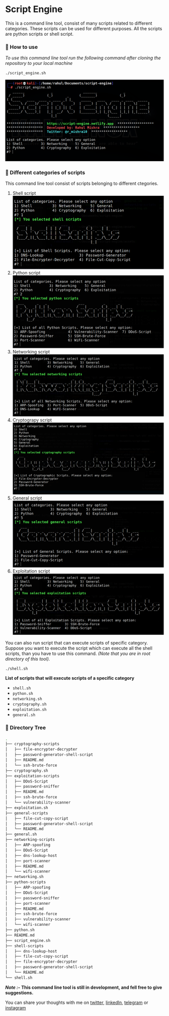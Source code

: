 # Script Engine

This is a command line tool, consist of many scripts related to different categories. These scripts can be used for different purposes. All the scripts are python scripts or shell script.

### 🚀 How to use
*To use this command line tool run the following command after cloning the repository to your local machine*
```shell 
./script_engine.sh
```
![Image-1](./assets/image1.png)

### 📍 Different categories of scripts
This command line tool consist of scripts belonging to different ctegories.
1. Shell script
![Image-2](./assets/image2.png)
2. Python script
![Image-3](./assets/image3.png)
3. Networking script
![Image-4](./assets/image4.png)
4. Cryptograpy script
![Image-5](./assets/image5.png)
5. General script
![Image-6](./assets/image6.png)
6. Exploitation script
![Image-7](./assets/image7.png)

You can also run script that can execute scripts of specific category.\
Suppose you want to execute the script which can execute all the shell scripts, than you have to use this command. *(Note that you are in root directory of this tool).* 
```shell
./shell.sh
```

**List of scripts that will execute scripts of a specific category**
- `shell.sh`
- `python.sh`
- `networking.sh`
- `cryptography.sh`
- `exploitation.sh`
- `general.sh`

### 🧱 Directory Tree
```bash
.
├── cryptography-scripts
│   ├── file-encrypter-decrypter
│   ├── password-generator-shell-script
│   ├── README.md
│   └── ssh-brute-force
├── cryptography.sh
├── exploitation-scripts
│   ├── DDoS-Script
│   ├── password-sniffer
│   ├── README.md
│   ├── ssh-brute-force
│   └── vulnerability-scanner
├── exploitation.sh
├── general-scripts
│   ├── file-cut-copy-script
│   ├── password-generator-shell-script
│   └── README.md
├── general.sh
├── networking-scripts
│   ├── ARP-spoofing
│   ├── DDoS-Script
│   ├── dns-lookup-host
│   ├── port-scanner
│   ├── README.md
│   └── wifi-scanner
├── networking.sh
├── python-scripts
│   ├── ARP-spoofing
│   ├── DDoS-Script
│   ├── password-sniffer
│   ├── port-scanner
│   ├── README.md
│   ├── ssh-brute-force
│   ├── vulnerability-scanner
│   └── wifi-scanner
├── python.sh
├── README.md
├── script_engine.sh
├── shell-scripts
│   ├── dns-lookup-host
│   ├── file-cut-copy-script
│   ├── file-encrypter-decrypter
│   ├── password-generator-shell-script
│   └── README.md
└── shell.sh


```

***Note :-*** **This command line tool is still in development, and fell free to give suggestions.**

You can share your thoughts with me on [twitter](https://twitter.com/r_mishra10),
[linkedIn](https://www.linkedin.com/in/rahul-mishra-66210b185),
[telegram](https://t.me/rahul_mishra10) or
[instagram](https://www.instagram.com/rahul_mishra10/?hl=en)
